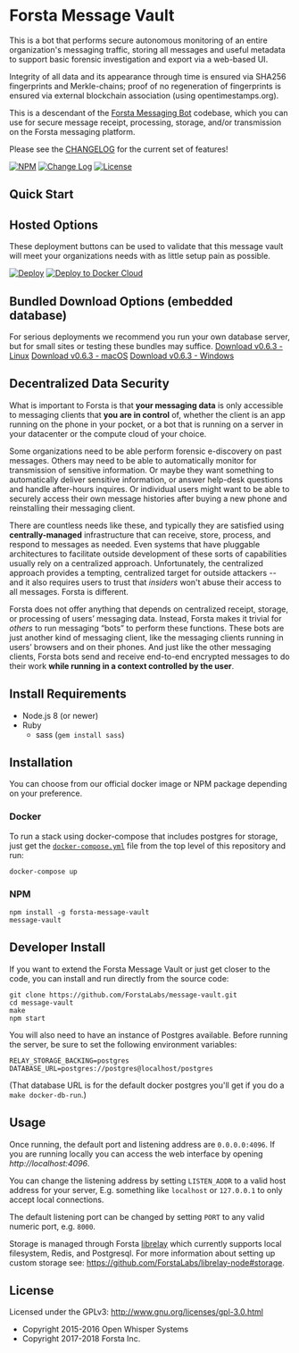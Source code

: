 Forsta Message Vault
========
This is a bot that performs secure autonomous monitoring of
an entire organization's messaging traffic, storing all messages
and useful metadata to support basic forensic investigation and export
via a web-based UI.

Integrity of all data and its appearance through time
is ensured via SHA256 fingerprints and Merkle-chains; proof of no regeneration
of fingerprints is ensured via external blockchain association
(using opentimestamps.org).

This is a descendant of the [Forsta Messaging Bot](https://github.com/ForstaLabs/messaging-bot)
codebase, which you can use for secure message receipt, processing, storage, and/or transmission
on the Forsta messaging platform.

Please see the [CHANGELOG](https://github.com/ForstaLabs/message-vault/blob/master/CHANGELOG.md)
for the current set of features!

[![NPM](https://img.shields.io/npm/v/forsta-message-vault.svg)](https://www.npmjs.com/package/forsta-message-vault)
[![Change Log](https://img.shields.io/badge/change-log-blue.svg)](https://github.com/ForstaLabs/message-vault/blob/master/CHANGELOG.md)
[![License](https://img.shields.io/npm/l/forsta-message-vault.svg)](https://github.com/ForstaLabs/message-vault)


Quick Start
--------
## Hosted Options
These deployment buttons can be used to validate that this message vault
will meet your organizations needs with as little setup pain as possible.

[![Deploy](https://www.herokucdn.com/deploy/button.svg)](https://heroku.com/deploy?template=https://github.com/ForstaLabs/message-vault)
[![Deploy to Docker Cloud](https://files.cloud.docker.com/images/deploy-to-dockercloud.svg)](https://cloud.docker.com/stack/deploy/)

## Bundled Download Options (embedded database)
For serious deployments we recommend you run your own database server, but for
small sites or testing these bundles may suffice.
[Download v0.6.3 - Linux](https://s3-us-west-2.amazonaws.com/forsta-message-vault-downloads/forsta-message-vault-0.6.3-linux.AppImage)
[Download v0.6.3 - macOS](https://s3-us-west-2.amazonaws.com/forsta-message-vault-downloads/forsta-message-vault-0.6.3-mac.zip)
[Download v0.6.3 - Windows](https://s3-us-west-2.amazonaws.com/forsta-message-vault-downloads/forsta-message-vault-0.6.3-win.exe)


Decentralized Data Security
--------
What is important to Forsta is that **your messaging data** is only accessible to
messaging clients that **you are in control** of, whether the client is an app
running on the phone in your pocket, or a bot that is running on a server in your
datacenter or the compute cloud of your choice.

Some organizations need to be able perform forensic e-discovery on past
messages. Others may need to be able to automatically monitor for
transmission of sensitive information. Or maybe they want something to
automatically deliver sensitive information, or answer
help-desk questions and handle after-hours inquires. Or individual users
might want to be able to securely access their own message histories after
buying a new phone and reinstalling their messaging client.

There are countless needs like these, and typically they are satisfied using
**centrally-managed** infrastructure that can receive, store, process, and respond
to messages as needed. Even systems that have pluggable architectures
to facilitate outside development of these sorts of capabilities usually rely on a
centralized approach. Unfortunately, the centralized approach provides a
tempting, centralized target for outside
attackers -- and it also requires users to trust that *insiders* won't abuse
their access to all messages. Forsta is different.

Forsta does not offer anything that depends on centralized receipt, storage, or
processing of users’ messaging data.  Instead, Forsta makes it trivial for
*others* to run messaging “bots” to perform these functions. These bots are just
another kind of messaging client, like the messaging clients running in users’
browsers and on their phones. And just like the other messaging clients, Forsta
bots send and receive end-to-end encrypted messages to do their work **while
running in a context controlled by the user**.


Install Requirements
--------
 * Node.js 8 (or newer)
 * Ruby
   * sass (`gem install sass`)


Installation
--------
You can choose from our official docker image or NPM package depending on your
preference.

### Docker
To run a stack using docker-compose that includes postgres for storage, just
get the [`docker-compose.yml`](./docker-compose.yml) file from the top level
of this repository and run:

    docker-compose up

### NPM
    npm install -g forsta-message-vault
    message-vault


Developer Install
--------
If you want to extend the Forsta Message Vault or just get closer to the code,
you can install and run directly from the source code:

    git clone https://github.com/ForstaLabs/message-vault.git
    cd message-vault
    make
    npm start

You will also need to have an instance of Postgres available. Before running
the server, be sure to set the following environment variables:

    RELAY_STORAGE_BACKING=postgres
    DATABASE_URL=postgres://postgres@localhost/postgres

(That database URL is for the default docker postgres you'll get if you do a `make docker-db-run`.)


Usage
--------
Once running, the default port and listening address are `0.0.0.0:4096`.  If
you are running locally you can access the web interface by opening
*http://localhost:4096*.

You can change the listening address by setting `LISTEN_ADDR` to a valid host
address for your server, E.g. something like `localhost` or `127.0.0.1` to only
accept local connections.

The default listening port can be changed by setting `PORT` to any valid
numeric port, e.g. `8000`.

Storage is managed through Forsta
[librelay](https://github.com/ForstaLabs/librelay-node) which currently
supports local filesystem, Redis, and Postgresql.  For more information about setting
up custom storage see: https://github.com/ForstaLabs/librelay-node#storage.


License
--------
Licensed under the GPLv3: http://www.gnu.org/licenses/gpl-3.0.html

* Copyright 2015-2016 Open Whisper Systems
* Copyright 2017-2018 Forsta Inc.
